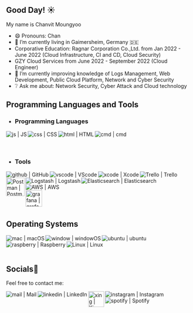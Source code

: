 ## Good Day! :sunny:

My name is Chanvit Moungyoo

- 😄 Pronouns: Chan
- 🔭 I’m currently living in Gaimersheim, Germany 🇩🇪
- Corporative Education: Ragnar Corporation Co.,Ltd. from Jan 2022 - June 2022 (Cloud Infrastructure, CI and CD, Cloud Security)
- GZY Cloud Services from June 2022 - September 2022 (Cloud Engineer)
- 🌱 I’m currently improving knowledge of Logs Management, Web Development, Public Cloud Platform, Network and Cyber Security
- ❔ Ask me about: Network Security, Cyber Attack and Cloud technology

## Programming Languages and Tools

- ### Programming Languages

<img align="left" alt="js | JS" width="px" src="https://img.icons8.com/color/48/000000/javascript--v1.png" />
<img align="left" alt="css | CSS" width="px" src="https://img.icons8.com/color/48/000000/css3.png" />
<img align="left" alt="html | HTML" width="px" src="https://img.icons8.com/color/48/000000/source-code.png" />
<img align="left" alt="cmd | cmd" width="px" src="https://img.icons8.com/fluency/48/000000/console.png" />
<br>
<br>
<br>

- ### Tools

<img align="left" alt="github | GitHub" width="px" src="https://img.icons8.com/fluency/48/000000/github.png" />
<img align="left" alt="vscode | VScode" width="px" src="https://img.icons8.com/color/48/000000/visual-studio-code-2019.png" />
<img align="left" alt="xcode | Xcode" width="px" src="https://img.icons8.com/color/48/000000/xcode.png" />
<img align="left" alt="Trello | Trello" width="px" src="https://img.icons8.com/color/48/000000/trello.png" />
<img align="left" alt="Postman | Postman" width="50px" src="https://www.vectorlogo.zone/logos/getpostman/getpostman-icon.svg" />
<img align="left" alt="Logstash | Logstash" width="px" src="https://img.icons8.com/color/48/000000/logstash.png" />
<img align="left" alt="Elasticsearch | Elasticsearch" width="px" src="https://img.icons8.com/color/48/000000/elasticsearch.png" />
<img align="left" alt="AWS | AWS" width="px" src="https://img.icons8.com/color/48/000000/amazon-web-services.png" />
<br>
<br>
<br>
<img align="left" alt="grafana | grafana" width="45px" src="https://camo.githubusercontent.com/0da365f6b70248d5d8e1566735ba232e443076e3fa7c0978d2ea04b43f30abda/68747470733a2f2f73332e65752d776573742d312e616d617a6f6e6177732e636f6d2f7468696e6765722e696f2e66696c65732f706c7567696e732f67726166616e612f696d672f67726166616e612d69636f6e2e706e67" />
<br>
<br>
<br>

## Operating Systems

<img align="left" alt="mac | macOS" width="px" src="https://img.icons8.com/color/48/000000/mac-logo.png" />
<img align="left" alt="window | windowOS" width="px" src="https://img.icons8.com/color/50/000000/windows-10.png" />
<img align="left" alt="ubuntu | ubuntu" width="px" src="https://img.icons8.com/color/48/000000/ubuntu--v1.png" />
<img align="left" alt="raspberry | Raspberry" width="px" src="https://img.icons8.com/color/48/000000/raspberry-pi.png" />
<img align="left" alt="Linux | Linux" width="px" src="https://img.icons8.com/color/48/000000/linux--v1.png" />
<br><br><br>

## Socials📱

Feel free to contact me:

[<img align="left" alt="mail | Mail" width="px" src="https://img.icons8.com/color/48/000000/apple-mail.png" />](mailto:chanvit.moungyoo@web.de)
[<img align="left" alt="linkedin | LinkedIn" width="px" src="https://img.icons8.com/fluency/48/000000/linkedin.png" />](https://www.linkedin.com/in/chanvitbkk/)
[<img align="left" alt="xing | Xing" width="43px" src="https://icon-library.com/images/xing-icon/xing-icon-6.jpg" />](https://www.xing.com/profile/Chanvit_Moungyoo)
[<img align="left" alt="instagram | Instagram" width="px" src="https://img.icons8.com/fluency/48/000000/instagram-new.png" />](https://www.instagram.com/ichbinchan.sh/)
[<img align="left" alt="spotify | Spotify" width="px" src="https://img.icons8.com/color/48/000000/spotify--v3.png" />](https://open.spotify.com/playlist/5kuWj9GkAIwU8cJ3rSQpGN?si=15090551fb6a4fe1/)
